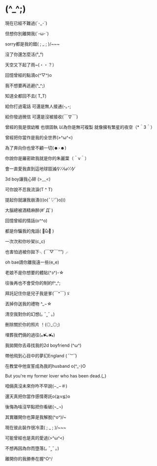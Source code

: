 # (^_^;)
現在已經不難過(´･_･`)

但想你別離開我(´･ω･`)

sorry都是我的錯( ; _ ; )/~~~

沒了你還怎麼活(°_°)

天空又下起了雨~(・・？）

回憶曾經的點滴o(^▽^)o

我不想要再逃避(^_^;)

知道全都回不去( T_T)

給你打過電話 可還是無人接通(-｡-;

給你發過微信 可還是沒被接收(￣∇￣)

曾經的我是很幼稚 也很固執 以為你是無可複製 就像擁有繁星的夜空（*＾3＾）

曾經把你當作是我的全世界(>^ω^<)

為了奔向你也曾不顧一切(*☻-☻*)

你說你是羅密歐我就是你的朱麗葉（＾ν＾）

會一直愛我直到這地球毀滅⁄(⁄ ⁄ ⁄ω⁄ ⁄ ⁄)⁄

3d boy讓我心碎 (>﹏<)

可你說不忍我流淚(T ^ T)

提起你就讓我崩潰(((o(*ﾟ▽ﾟ*)o)))

大腦總被酒精麻醉(#ﾟДﾟ)

回憶曾經的情話(o^^o)

都是你騙我的鬼話( ･᷄ὢ･᷅ )

一次次和你吵架(c_c)

也害怕過被你拋下╮(￣▽￣"")╭

oh bae請你離我遠一些(e_e)

老娘不是你想要的體貼(^з^)-☆

往後再也不會受你的制約f^_^;

拜託記住你是兒子我是爹(￣^￣)ゞ

丟掉你送我的禮物 ^_−☆

清空我對你的幻想(｡ ˇ‸ˇ ｡)

刪除關於你的照片 ！(◎_◎;)

埋葬我們倆的過往(⁎⁍̴̛ᴗ⁍̴̛⁎)

我拋開你去尋找我的2d boyfriend (^ω^)

帶他飛到心目中的夢幻England (*ˉ︶ˉ*)

在教堂中他宣誓成為我的husband o(^_-)O

But you're my former lover who has been dead.(*_*)

咱倆真沒未來你咋不早說(−_−＃)

還天真把你當作感情寄託o(≧v≦)o

後悔為啥沒早點把你看破(¬_¬)

其實離開你也算是我解脫\(^o^)/~

現在彼此裝作很冷漠( ; _ ; )/~~~

可能曾經也是真的愛過(>^ω^<)

不想再因為你而墮落(｡ ˇ‸ˇ ｡)

離開你的我勝券在握\^O^/

